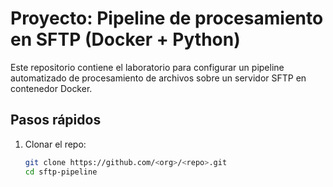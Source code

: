 # Proyecto: Pipeline de procesamiento en SFTP (Docker + Python)

Este repositorio contiene el laboratorio para configurar un pipeline automatizado de procesamiento de archivos
sobre un servidor SFTP en contenedor Docker.

## Pasos rápidos
1. Clonar el repo:
   ```bash
   git clone https://github.com/<org>/<repo>.git
   cd sftp-pipeline
